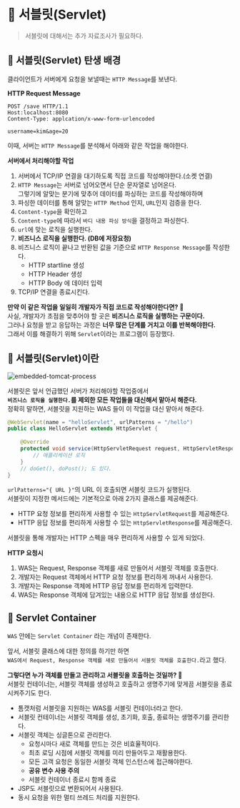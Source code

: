 # 📕 서블릿(Servlet)     
> 서블릿에 대해서는 추가 자료조사가 필요하다.  
  
## 📖 서블릿(Servlet) 탄생 배경    
클라이언트가 서버에게 요청을 보낼때는 `HTTP Message`를 보낸다.           
    
 **HTTP Request Message**
 ```http
 POST /save HTTP/1.1
 Host:localhost:8080
 Content-Type: applcation/x-www-form-urlencoded
 
 username=kim&age=20
 ```
       
이때, 서버는 `HTTP Message`를 분석해서 아래와 같은 작업을 해야한다.          
            
**서버에서 처리해야할 작업**       
1. 서버에서 TCP/IP 연결을 대기하도록 직접 코드를 작성해야한다.(소켓 연결)     
2. `HTTP Message`는 서버로 넘어오면서 단순 문자열로 넘어온다.      
   그렇기에 알맞는 분기에 맞추어 데이터를 파싱하는 코드를 작성해야하며       
3. 파싱한 데이터를 통해 알맞는 `HTTP Method` 인지, `URL`인지 검증을 한다.  
4. `Content-type`을 확인하고   
5. `Content-type`에 따라서 `바디 내용 파싱 방식`을 결정하고 파싱한다.          
6. `url`에 맞는 로직을 실행한다.    
7. **비즈니스 로직을 실행한다. (DB에 저장요청)**        
8. 비즈니스 로직이 끝나고 반환된 값을 기준으로 `HTTP Response Message`를 작성한다.     
    * HTTP startline 생성
    * HTTP Header 생성
    * HTTP Body 에 데이터 입력 
9. TCP/IP 연결을 종료시킨다.
     
**만약 이 같은 작업을 일일히 개발자가 직접 코드로 작성해야한다면? 🤔**   
사실, 개발자가 초점을 맞추어야 할 곳은 **비즈니스 로직을 실행하는 구문이다.**       
그러나 요청을 받고 응답하는 과정은 **너무 많은 단계를 거치고 이를 반복해야한다.**           
그래서 이를 해결하기 위해 `Servlet`이라는 프로그램이 등장했다.     
    
## 📖 서블릿(Servlet)이란      

![embedded-tomcat-process](https://user-images.githubusercontent.com/50267433/126496759-8e1a2f19-d52d-40d1-855e-45ec463ad459.PNG)       

서블릿은 앞서 언급했던 서버가 처리해야할 작업중에서     
**`비즈니스 로직을 실행한다.`를 제외한 모든 작업들을 대신해서 맡아서 해준다.**       
정확히 말하면, 서블릿을 지원하는 WAS 들이 이 작업을 대신 맡아서 해준다.     
   
```java
@WebServlet(name = "helloServlet", urlPatterns = "/hello")  
public class HelloServlet extends HttpServlet {
    
    @Override
    protected void service(HttpServletRequest request, HttpServletResponse respnose) {
        // 애플리케이션 로직
    }
    // doGet(), doPost(); 도 있다.  
}  
```   
`urlPatterns="{ URL }"`의 URL 이 호출되면 서블릿 코드가 실행된다.          
서블릿이 지정한 메서드에는 기본적으로 아래 2가지 클래스를 제공해준다.  
     
* HTTP 요청 정보를 편리하게 사용할 수 있는 `HttpServletRequest`를 제공해준다.         
* HTTP 응답 정보를 편리하게 사용할 수 있는 `HttpServletResponse`를 제공해준다.     
        
서블릿을 통해 개발자는 HTTP 스펙을 매우 편리하게 사용할 수 있게 되었다.    

**HTTP 요청시**            
1. WAS는 Request, Response 객체를 새로 만들어서 서블릿 객체를 호출한다.     
2. 개발자는 Request 객체에서 HTTP 요청 정보를 편리하게 꺼내서 사용한다.    
3. 개발자는 Response 객체에 HTTP 응답 정보를 편리하게 입력한다.        
4. WAS는 Response 객체에 담겨있는 내용으로 HTTP 응답 정보를 생성한다.   
 
## 📖 Servlet Container     
`WAS` 안에는 `Servlet Container` 라는 개념이 존재한다.     
   
앞서, 서블릿 클래스에 대한 정의를 하기만 하면    
`WAS에서 Request, Response 객체를 새로 만들어서 서블릿 객체를 호출한다.`라고 했다.        
     
**그렇다면 누가 객체를 만들고 관리하고 서블릿을 호출하는 것일까? 🤔**      
서블릿 컨테이너는, 서블릿 객체를 생성하고 호출하고 생명주기에 맞게끔 서블릿을 종료시켜주기도 한다.      

* 톰캣처럼 서블릿을 지원하는 WAS를 서블릿 컨테이너라고 한다.   
* 서블릿 컨테이너는 서블릿 객체를 생성, 초기화, 호출, 종료하는 생명주기를 관리한다.    
* 서블릿 객체는 싱글톤으로 관리한다.   
    * 요청시마다 새로 객체를 만드는 것은 비효율적이다.  
    * 최초 로딩 시점에 서블릿 객체를 미리 만들어두고 재활용한다.   
    * 모든 고객 요청은 동일한 서블릿 객체 인스턴스에 접근해야한다.   
    * **공유 변수 사용 주의**    
    * 서블릿 컨테이너 종료시 함께 종료  
* JSP도 서블릿으로 변환되어서 사용된다.     
* 동시 요청을 위한 멀티 쓰레드 처리를 지원한다.   















      




